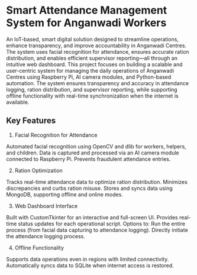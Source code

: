 # Smart Attendance Management System for Anganwadi Workers

An IoT-based, smart digital solution designed to streamline operations, enhance transparency, and improve accountability in Anganwadi Centres. The system uses facial recognition for attendance, ensures accurate ration distribution, and enables efficient supervisor reporting—all through an intuitive web dashboard.
This project focuses on building a scalable and user-centric system for managing the daily operations of Anganwadi Centres using Raspberry Pi, AI camera modules, and Python-based automation.
The system ensures transparency and accuracy in attendance logging, ration distribution, and supervisor reporting, while supporting offline functionality with real-time synchronization when the internet is available.

## Key Features

1. Facial Recognition for Attendance

Automated facial recognition using OpenCV and dlib for workers, helpers, and children.
Data is captured and processed via an AI camera module connected to Raspberry Pi.
Prevents fraudulent attendance entries.

2. Ration Optimization

Tracks real-time attendance data to optimize ration distribution.
Minimizes discrepancies and curbs ration misuse.
Stores and syncs data using MongoDB, supporting offline and online modes.

3. Web Dashboard Interface

Built with CustomTkinter for an interactive and full-screen UI.
Provides real-time status updates for each operational script.
Options to:
Run the entire process (from facial data capturing to attendance logging).
Directly initiate the attendance logging process.

4. Offline Functionality

Supports data operations even in regions with limited connectivity.
Automatically syncs data to SQLite when internet access is restored.


